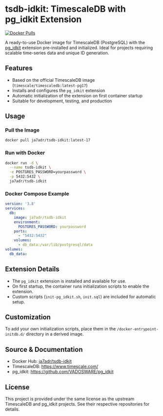 # tsdb-idkit: TimescaleDB with pg_idkit Extension

[![Docker Pulls](https://img.shields.io/docker/pulls/ja7adr/tsdb-idkit)](https://hub.docker.com/r/ja7adr/tsdb-idkit)

A ready-to-use Docker image for TimescaleDB (PostgreSQL) with the [pg_idkit](https://github.com/VADOSWARE/pg_idkit) extension pre-installed and initialized. Ideal for projects requiring scalable time-series data and unique ID generation.

## Features
- Based on the official TimescaleDB image (`timescale/timescaledb:latest-pg17`)
- Installs and configures the `pg_idkit` extension
- Automatic initialization of the extension on first container startup
- Suitable for development, testing, and production

## Usage

### Pull the Image
```sh
docker pull ja7adr/tsdb-idkit:latest-17
```

### Run with Docker
```sh
docker run -d \
  --name tsdb-idkit \
  -e POSTGRES_PASSWORD=yourpassword \
  -p 5432:5432 \
  ja7adr/tsdb-idkit
```

### Docker Compose Example
```yaml
version: '3.8'
services:
  db:
    image: ja7adr/tsdb-idkit
    environment:
      POSTGRES_PASSWORD: yourpassword
    ports:
      - "5432:5432"
    volumes:
      - db_data:/var/lib/postgresql/data
volumes:
  db_data:
```

## Extension Details
- The `pg_idkit` extension is installed and available for use.
- On first startup, the container runs initialization scripts to enable the extension.
- Custom scripts (`init-pg_idkit.sh`, `init.sql`) are included for automatic setup.

## Customization
To add your own initialization scripts, place them in the `/docker-entrypoint-initdb.d/` directory in a derived image.

## Source & Documentation
- Docker Hub: [ja7adr/tsdb-idkit](https://hub.docker.com/r/ja7adr/tsdb-idkit)
- TimescaleDB: https://www.timescale.com/
- pg_idkit: https://github.com/VADOSWARE/pg_idkit

## License
This project is provided under the same license as the upstream TimescaleDB and pg_idkit projects. See their respective repositories for details.
